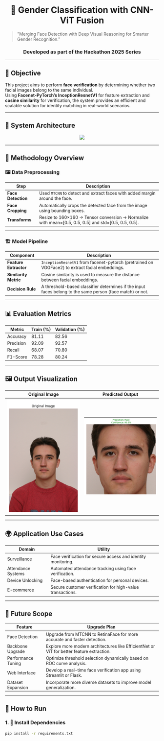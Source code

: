 <div align="center">
<h1> 🧠 Gender Classification with CNN-ViT Fusion  </h1> 
</div>

> "Merging Face Detection with Deep Visual Reasoning for Smarter Gender Recognition."

<div align="center">
<h3> Developed as part of the Hackathon 2025 Series </h3>
</div>

---

## 🎯 Objective

This project aims to perform **face verification** by determining whether two facial images belong to the same individual.  
Using **Facenet-PyTorch’s InceptionResnetV1** for feature extraction and **cosine similarity** for verification, the system provides an efficient and scalable solution for identity matching in real-world scenarios.

---

## 🧠 System Architecture

<div align="center">
<!-- Insert system architecture diagram here -->
<img src="images/system_architecture.png" width="700"/>
</div>

---

## 🔧 Methodology Overview

### 🖼️ Data Preprocessing

<div align="center">

| Step               | Description                                                                 |
|--------------------|-----------------------------------------------------------------------------|
| **Face Detection** | Used `MTCNN` to detect and extract faces with added margin around the face. |
| **Face Cropping**  | Automatically crops the detected face from the image using bounding boxes.  |
| **Transforms**     | Resize to 160×160 → Tensor conversion → Normalize with mean=[0.5, 0.5, 0.5] and std=[0.5, 0.5, 0.5]. |


</div>


---

### 🏗️ Model Pipeline

<div align="center">

| Component             | Description                                                                 |
|-----------------------|-----------------------------------------------------------------------------|
| **Feature Extractor** | `InceptionResnetV1` from facenet-pytorch (pretrained on VGGFace2) to extract facial embeddings. |
| **Similarity Metric** | Cosine similarity is used to measure the distance between facial embeddings. |
| **Decision Rule**     | A threshold-based classifier determines if the input faces belong to the same person (face match) or not. |

</div>

---


## 📊 Evaluation Metrics

<div align="center">

| Metric     | Train (%) | Validation (%) |
|------------|-----------|----------------|
| Accuracy   | 81.11     | 82.56          |
| Precision  | 92.09     | 92.57          |
| Recall     | 68.07     | 70.80          |
| F1-Score   | 78.28     | 80.24          |

</div>

---

## 🖼️ Output Visualization

<div align="center">

| Original Image | Predicted Output |
|----------------|------------------|
| <img src="images/Original_image.png" width="250"/> | <img src="images/Output_image.png" width="250"/> |

</div>

---

## 🌍 Application Use Cases

<div align="center">

| Domain            | Utility                                                   |
|-------------------|-----------------------------------------------------------|
| Surveillance      | Face verification for secure access and identity monitoring. |
| Attendance Systems| Automated attendance tracking using face verification.    |
| Device Unlocking  | Face-based authentication for personal devices.           |
| E-commerce        | Secure customer verification for high-value transactions. |

</div>


---

## 🔮 Future Scope

<div align="center">

| Feature             | Upgrade Plan                                |
|---------------------|---------------------------------------------|
| Face Detection      | Upgrade from MTCNN to RetinaFace for more accurate and faster detection. |
| Backbone Upgrade    | Explore more modern architectures like EfficientNet or ViT for better feature extraction. |
| Performance Tuning  | Optimize threshold selection dynamically based on ROC curve analysis. |
| Web Interface       | Develop a real-time face verification app using Streamlit or Flask. |
| Dataset Expansion   | Incorporate more diverse datasets to improve model generalization. |

</div>


---

## 🚀 How to Run

### 1. 🧩 Install Dependencies
```bash
pip install -r requirements.txt

